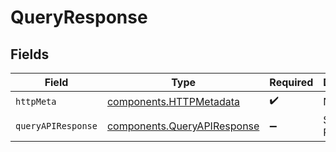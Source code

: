 # QueryResponse


## Fields

| Field                                                                      | Type                                                                       | Required                                                                   | Description                                                                |
| -------------------------------------------------------------------------- | -------------------------------------------------------------------------- | -------------------------------------------------------------------------- | -------------------------------------------------------------------------- |
| `httpMeta`                                                                 | [components.HTTPMetadata](../../models/components/httpmetadata.md)         | :heavy_check_mark:                                                         | N/A                                                                        |
| `queryAPIResponse`                                                         | [components.QueryAPIResponse](../../models/components/queryapiresponse.md) | :heavy_minus_sign:                                                         | Successful Response                                                        |